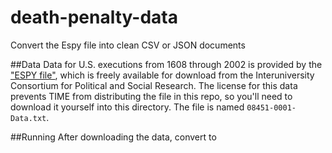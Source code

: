 death-penalty-data
==================

Convert the Espy file into clean CSV or JSON documents

##Data
Data for U.S. executions from 1608 through 2002 is provided by the ["ESPY file"](http://www.icpsr.umich.edu/icpsrweb/NACJD/studies/8451?archive=NACJD&q=espy&searchSource=revise), which is freely available for download from the Interuniversity Consortium for Political and Social Research. The license for this data prevents TIME from distributing the file in this repo, so you'll need to download it yourself into this directory. The file is named `08451-0001-Data.txt`.

##Running
After downloading the data, convert to 